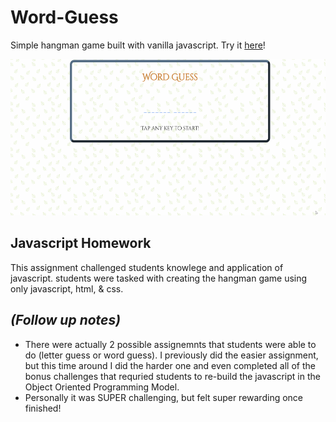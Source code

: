 # Word-Guess
<p>Simple hangman game built with vanilla javascript. Try it <a href="https://bksaechao.github.io/Word-Guess/">here</a>!</p>
<img src="assets/images/wordGuess.gif" alt="rpsGif" height="250" width="550">

## Javascript Homework
<p>This assignment challenged students knowlege and application of javascript. students were tasked with creating the hangman game using only javascript, html, & css.<p>

## *(Follow up notes)*
<ul>
  <li>
    There were actually 2 possible assignemnts that students were able to do (letter guess or word guess). I previously did the easier assignment, but this time around I did the harder one and even completed all of the bonus challenges that requried students to re-build the javascript in the Object Oriented Programming Model.
  </li>
  <li>
    Personally it was SUPER challenging, but felt super rewarding once finished!
  </li>
</ul>
